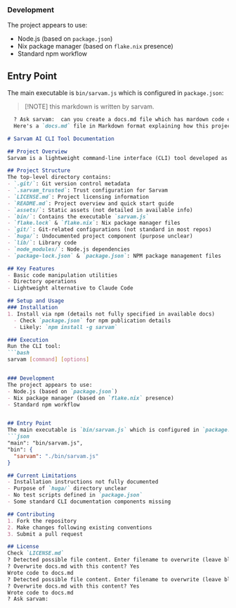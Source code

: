 ### Development
The project appears to use:
- Node.js (based on `package.json`)
- Nix package manager (based on `flake.nix` presence)
- Standard npm workflow

## Entry Point
The main executable is `bin/sarvam.js` which is configured in `package.json`:


>[!NOTE] this markdown is written by sarvam.

```markdown
  ? Ask sarvam:  can you create a docs.md file which has mardown code explaining how this project works?
  Here's a `docs.md` file in Markdown format explaining how this project works based on the information you've provided:

  ```
  ```markdown
  # Sarvam AI CLI Tool Documentation

  ## Project Overview
  Sarvam is a lightweight command-line interface (CLI) tool developed as an alternative to Claude Code. It provides basic code manipulation utilities and directory operations.

  ## Project Structure
  The top-level directory contains:
  - `.git/`: Git version control metadata
  - `.sarvam_trusted`: Trust configuration for Sarvam
  - `LICENSE.md`: Project licensing information
  - `README.md`: Project overview and quick start guide
  - `assets/`: Static assets (not detailed in available info)
  - `bin/`: Contains the executable `sarvam.js`
  - `flake.lock` & `flake.nix`: Nix package manager files
  - `git/`: Git-related configurations (not standard in most repos)
  - `huga/`: Undocumented project component (purpose unclear)
  - `lib/`: Library code
  - `node_modules/`: Node.js dependencies
  - `package-lock.json` & `package.json`: NPM package management files

  ## Key Features
  - Basic code manipulation utilities
  - Directory operations
  - Lightweight alternative to Claude Code

  ## Setup and Usage
  ### Installation
  1. Install via npm (details not fully specified in available docs)
    - Check `package.json` for npm publication details
    - Likely: `npm install -g sarvam`

  ### Execution
  Run the CLI tool:
  ```bash
  sarvam [command] [options]
  ```
  ```markdown

  ### Development
  The project appears to use:
  - Node.js (based on `package.json`)
  - Nix package manager (based on `flake.nix` presence)
  - Standard npm workflow


  ## Entry Point
  The main executable is `bin/sarvam.js` which is configured in `package.json`:
  ```json
  "main": "bin/sarvam.js",
  "bin": {
    "sarvam": "./bin/sarvam.js"
  }
  ```
  ```markdown
  ## Current Limitations
  - Installation instructions not fully documented
  - Purpose of `huga/` directory unclear
  - No test scripts defined in `package.json`
  - Some standard CLI documentation components missing

  ## Contributing
  1. Fork the repository
  2. Make changes following existing conventions
  3. Submit a pull request

  ## License
  Check `LICENSE.md`
  ? Detected possible file content. Enter filename to overwrite (leave blank to skip): docs.md
  ? Overwrite docs.md with this content? Yes
  Wrote code to docs.md
  ? Detected possible file content. Enter filename to overwrite (leave blank to skip): docs.md
  ? Overwrite docs.md with this content? Yes
  Wrote code to docs.md
  ? Ask sarvam:
  
```